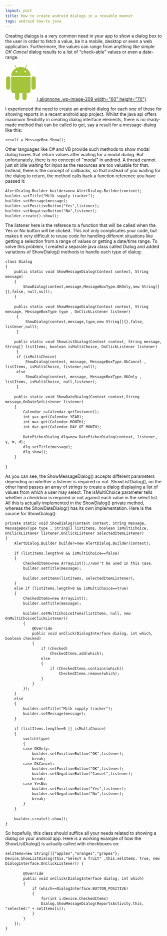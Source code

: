```yaml
---
layout: post
title: How to create android dialogs in a reusable manner
tags: android how-to java
---
```


Creating dialogs is a very common need in your app to show a dialog box to the user in order to fetch a value, be it a mobile, desktop or even a web application. Furthermore, the values can range from anything like simple *OK-Cancel* dialog results to a list of "check-able" values or even a date-range.<!--more-->

[![droid-man](/uploads/old/droid-man.png){.alignnone .wp-image-209 width="60" height="70"}](https://prahladyeri.github.io/uploads/old/droid-man.png)

I experienced the need to create an android dialog for each one of those for showing reports in a recent android app project. Whilst the java api offers maximum flexibility in creating dialog interface elements, there is no ready-made method that can be called to get, say a result for a message-dialog like this:

	result = MessageBox.Show();

Other languages like C\# and VB provide such methods to show modal dialog boxes that return values after waiting for a modal dialog. But unfortunately, there is no concept of "modal" in android. A thread cannot just sit idle waiting for input as the resources are too valuable for that. Instead, there is the concept of callbacks, so that instead of you waiting for the dialog to return, the method calls back a function reference you have passed it:

	AlertDialog.Builder builder=new AlertDialog.Builder(context);
	builder.setTitle("Milk supply tracker");
	builder.setMessage(message);
	builder.setPositiveButton("Yes",listener);
	builder.setNegativeButton("No",listener);
	builder.create().show();

The listener here is the referece to a function that will be called when the Yes or No button will be clicked. This not only complicates your code, but makes it very difficult to reuse code for handling different situations like getting a selection from a range of values or getting a date/time range. To solve this problem, I created a separate java class called Dialog and added variations of ShowDialog() methods to handle each type of dialog:

	class Dialog
	{
		public static void ShowMessageDialog(Context context, String message)
		{
			ShowDialog(context,message,MessageBoxType.OKOnly,new String[]{},false, null,null);
		}

		public static void ShowMessageDialog(Context context, String message, MessageBoxType type , OnClickListener listener)
		 {
			 ShowDialog(context,message,type,new String[]{},false, listener,null);
		 }

		public static void ShowListDialog(Context context, String message, String[] listItems, boolean isMultiChoice, OnClickListener listener)
		 {
		 if (isMultiChoice)
			 ShowDialog(context, message, MessageBoxType.OkCancel , listItems, isMultiChoice, listener,null);
		 else
			 ShowDialog(context, message, MessageBoxType.OKOnly , listItems, isMultiChoice, null,listener);
		 }

		public static void ShowDateDialog(Context context,String message,OnDateSetListener listener)
		{
			Calendar c=Calendar.getInstance();
			int y=c.get(Calendar.YEAR);
			int m=c.get(Calendar.MONTH);
			int d=c.get(Calendar.DAY_OF_MONTH);

			DatePickerDialog dlg=new DatePickerDialog(context, listener, y, m, d);
			dlg.setTitle(message);
			dlg.show();
		}

	}

As you can see, the ShowMessageDialog() accepts different parameters depending on whether a listener is required or not. ShowListDialog(), on the other hand passes an array of strings to create a dialog displaying a list of values from which a user may select. The isMultiChoice parameter tells whether a checkbox is required or not against each value in the select list. All this is actually implemented in the ShowDialog() private method, whereas the ShowDateDialog() has its own implementation. Here is the source for ShowDialog():

	private static void ShowDialog(Context context, String message, MessageBoxType type , String[] listItems, boolean isMultiChoice, OnClickListener listener,OnClickListener selectedItemListener)
	{
		AlertDialog.Builder builder=new AlertDialog.Builder(context);

		if (listItems.length>0 && isMultiChoice==false)
		{
			CheckedItems=new ArrayList();//won't be used in this case.
			builder.setTitle(message);

			builder.setItems(listItems, selectedItemListener);
		}
		else if (listItems.length>0 && isMultiChoice==true)
		{
			CheckedItems=new ArrayList();
			builder.setTitle(message);

			builder.setMultiChoiceItems(listItems, null, new OnMultiChoiceClickListener() 
			{
				@Override
				public void onClick(DialogInterface dialog, int which, boolean checked) 
				{
					if (checked)
						CheckedItems.add(which);
					else
					{
						if (CheckedItems.contains(which))
							CheckedItems.remove(which);
					}
				}
			});
		}
		else
		{
			builder.setTitle("Milk supply tracker");
			builder.setMessage(message);
		}

		if (listItems.length==0 || isMultiChoice)
		{
			switch(type)
			{
			case OKOnly:
				builder.setPositiveButton("OK",listener);
				break;
			case OkCancel:
				builder.setPositiveButton("OK",listener);
				builder.setNegativeButton("Cancel",listener);
				break;
			case YesNo:
				builder.setPositiveButton("Yes",listener);
				builder.setNegativeButton("No",listener);
				break;
			}           
		}

		builder.create().show();
	}

So hopefully, this class should suffice all your needs related to showing a dialog on your android app. Here is a working example of how the ShowListDialog() is actually called with checkboxes on:

	selItems=new String[]{"apples","oranges","grapes"};
	Device.ShowListDialog(this,"Select a fruit" ,this.selItems, true, new DialogInterface.OnClickListener() {

			@Override
			public void onClick(DialogInterface dialog, int which) 
			{
				if (which==DialogInterface.BUTTON_POSITIVE)
				{
					for(int i:Device.CheckedItems)
					Dialog.ShowMessageDialog(ReportsActivity.this, "selected:" + selItems[i]);
				}
			}
		});
	}

 
